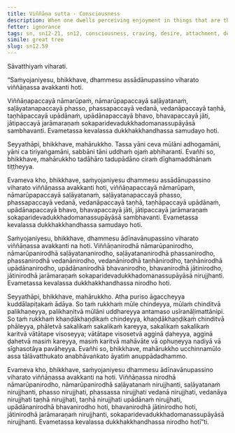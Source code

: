 ```yaml
---
title: Viññāṇa sutta - Consciousness
description: When one dwells perceiving enjoyment in things that are the basis for fetters, there is a descent of consciousness. When one dwells perceiving the drawback in things that are the basis for fetters, there is no descent of consciousness.
fetter: ignorance
tags: sn, sn12-21, sn12, consciousness, craving, desire, attachment, dependent co-arising, dependent origination, twelve links, name and form, six sense bases, contact, sensation, craving, clinging, existence, birth, aging, death, sorrow, lamentation, pain, displeasure, despair, suffering, dukkha
simile: great tree
slug: sn12.59
---
```


Sāvatthiyaṁ viharati.

“Saṁyojaniyesu, bhikkhave, dhammesu assādānupassino viharato viññāṇassa avakkanti hoti.

Viññāṇapaccayā nāmarūpaṁ, nāmarūpapaccayā saḷāyatanaṁ, saḷāyatanapaccayā phasso, phassapaccayā vedanā, vedanāpaccayā taṇhā, taṇhāpaccayā upādānaṁ, upādānapaccayā bhavo, bhavapaccayā jāti, jātipaccayā jarāmaraṇaṁ sokaparidevadukkhadomanassupāyāsā sambhavanti. Evametassa kevalassa dukkhakkhandhassa samudayo hoti.

Seyyathāpi, bhikkhave, mahārukkho. Tassa yāni ceva mūlāni adhogamāni, yāni ca tiriyaṅgamāni, sabbāni tāni uddhaṁ ojaṁ abhiharanti. Evañhi so, bhikkhave, mahārukkho tadāhāro tadupādāno ciraṁ dīghamaddhānaṁ tiṭṭheyya.

Evameva kho, bhikkhave, saṁyojaniyesu dhammesu assādānupassino viharato viññāṇassa avakkanti hoti, viññāṇapaccayā nāmarūpaṁ, nāmarūpapaccayā saḷāyatanaṁ, saḷāyatanapaccayā phasso, phassapaccayā vedanā, vedanāpaccayā taṇhā, taṇhāpaccayā upādānaṁ, upādānapaccayā bhavo, bhavapaccayā jāti, jātipaccayā jarāmaraṇaṁ sokaparidevadukkhadomanassupāyāsā sambhavanti. Evametassa kevalassa dukkhakkhandhassa samudayo hoti.

Saṁyojaniyesu, bhikkhave, dhammesu ādīnavānupassino viharato viññāṇassa avakkanti na hoti. Viññāṇanirodhā nāmarūpanirodho, nāmarūpanirodhā saḷāyatananirodho, saḷāyatananirodhā phassanirodho, phassanirodhā vedanānirodho, vedanānirodhā taṇhānirodho, taṇhānirodhā upādānanirodho, upādānanirodhā bhavanirodho, bhavanirodhā jātinirodho, jātinirodhā jarāmaraṇaṁ sokaparidevadukkhadomanassupāyāsā nirujjhanti. Evametassa kevalassa dukkhakkhandhassa nirodho hoti.

Seyyathāpi, bhikkhave, mahārukkho. Atha puriso āgaccheyya kuddālapiṭakaṁ ādāya. So taṁ rukkhaṁ mūle chindeyya, mūlaṁ chinditvā palikhaṇeyya, palikhaṇitvā mūlāni uddhareyya antamaso usīranāḷimattānipi. So taṁ rukkhaṁ khaṇḍākhaṇḍikaṁ chindeyya, khaṇḍākhaṇḍikaṁ chinditvā phāleyya, phāletvā sakalikaṁ sakalikaṁ kareyya, sakalikaṁ sakalikaṁ karitvā vātātape visoseyya; vātātape visosetvā agginā ḍaheyya, agginā ḍahetvā masiṁ kareyya, masiṁ karitvā mahāvāte vā ophuṇeyya nadiyā vā sīghasotāya pavāheyya. Evañhi so, bhikkhave, mahārukkho ucchinnamūlo assa tālāvatthukato anabhāvaṅkato āyatiṁ anuppādadhammo.

Evameva kho, bhikkhave, saṁyojaniyesu dhammesu ādīnavānupassino viharato viññāṇassa avakkanti na hoti. Viññāṇassa nirodhā nāmarūpanirodho, nāmarūpanirodhā saḷāyatanaṁ nirujjhanti, saḷāyatanaṁ nirujjhanti, phasso nirujjhati, phassassa nirujjhati vedanā nirujjhati, vedanāya nirujjhati taṇhā nirujjhati, taṇhā nirujjhati upādānaṁ nirujjhati, upādānanirodhā bhavanirodho hoti, bhavanirodhā jātinirodho hoti, jātinirodhā jarāmaraṇaṁ nirujjhanti, sokaparidevadukkhadomanassupāyāsā nirujjhanti. Evametassa kevalassa dukkhakkhandhassa nirodho hotī”ti.
